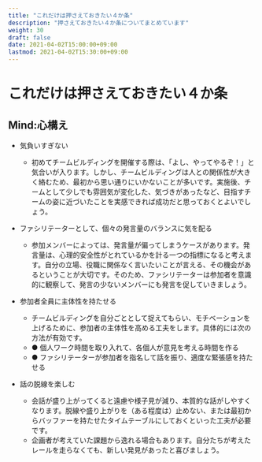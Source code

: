 ```yaml
---
title: "これだけは押さえておきたい４か条"
description: "押さえておきたい４か条についてまとめています"
weight: 30
draft: false
date: 2021-04-02T15:00:00+09:00
lastmod: 2021-04-02T15:30:00+09:00
---
```


# これだけは押さえておきたい４か条

## Mind:心構え

- 気負いすぎない
    - 初めてチームビルディングを開催する際は、「よし、やってやるぞ！」と気合いが入ります。しかし、チームビルディングは人との関係性が大きく絡むため、最初から思い通りにいかないことが多いです。実施後、チームとして少しでも雰囲気が変化した、気づきがあったなど、目指すチームの姿に近づいたことを実感できれば成功だと思っておくとよいでしょう。

- ファシリテーターとして、個々の発言量のバランスに気を配る
    - 参加メンバーによっては、発言量が偏ってしまうケースがあります。発言量は、心理的安全性がとれているかを計る一つの指標になると考えます。自分の立場、役職に関係なく言いたいことが言える、その機会があるということが大切です。そのため、ファシリテーターは参加者を意識的に観察して、発言の少ないメンバーにも発言を促していきましょう。

- 参加者全員に主体性を持たせる
    - チームビルディングを自分ごととして捉えてもらい、モチベーションを上げるために、参加者の主体性を高める工夫をします。具体的には次の方法が有効です。
    - ● 個人ワーク時間を取り入れて、各個人が意見を考える時間を作る
    - ● ファシリテーターが参加者を指名して話を振り、適度な緊張感を持たせる

- 話の脱線を楽しむ
    - 会話が盛り上がってくると遠慮や様子見が減り、本質的な話がしやすくなります。脱線や盛り上がりを（ある程度は）止めない、または最初からバッファーを持たせたタイムテーブルにしておくといった工夫が必要です。
    - 企画者が考えていた課題から逸れる場合もあります。自分たちが考えたレールを走らなくても、新しい発見があったと喜びましょう。
